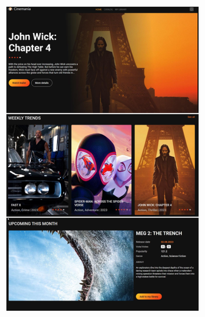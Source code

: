 ![---](https://github.com/SpaceProdigy/Javascript-team2-project/blob/main/src/images/read_me/read_me_1.jpg?raw=true)
![---](https://github.com/SpaceProdigy/Javascript-team2-project/blob/main/src/images/read_me/read_me_2.jpg?raw=true)
![---](https://github.com/SpaceProdigy/Javascript-team2-project/blob/main/src/images/read_me/read_me_3.jpg?raw=true)
